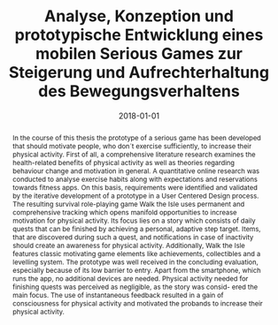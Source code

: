 ---
abstract: In the course of this thesis the prototype of a serious game has been developed
  that should motivate people, who don´t exercise sufficiently, to increase their
  physical activity. First of all, a comprehensive literature research examines the
  health-related benefits of physical activity as well as theories regarding behaviour
  change and motivation in general. A quantitative online research was conducted to
  analyse exercise habits along with expectations and reservations towards fitness
  apps. On this basis, requirements were identified and validated by the iterative
  development of a prototype in a User Centered Design process. The resulting survival
  role-playing game Walk the Isle uses permanent and comprehensive tracking which
  opens manifold opportunities to increase motivation for physical activity. Its focus
  lies on a story which consists of daily quests that can be finished by achieving
  a personal, adaptive step target. Items, that are discovered during such a quest,
  and notifications in case of inactivity should create an awareness for physical
  activity. Additionally, Walk the Isle features classic motivating game elements
  like achievements, collectibles and a levelling system. The prototype was well received
  in the concluding evaluation, especially because of its low barrier to entry. Apart
  from the smartphone, which runs the app, no additional devices are needed. Physical
  activity needed for finishing quests was perceived as negligible, as the story was
  consid- ered the main focus. The use of instantaneous feedback resulted in a gain
  of consciousness for physical activity and motivated the probands to increase their
  physical activity.
authors:
- Manuel Heinzl
date: '2018-01-01'
featured: false
links:
- name: Publik
  url: https://publik.tuwien.ac.at/showentry.php?ID=277462&lang=1
publication_types:
- '7'
publishDate: '2018-01-01'
title: Analyse, Konzeption und prototypische Entwicklung eines mobilen Serious Games
  zur Steigerung und Aufrechterhaltung des Bewegungsverhaltens
url_pdf: ''
---